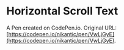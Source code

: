 # Horizontal Scroll Text

A Pen created on CodePen.io. Original URL: [https://codepen.io/nikantic/pen/VwLjGyE](https://codepen.io/nikantic/pen/VwLjGyE).


